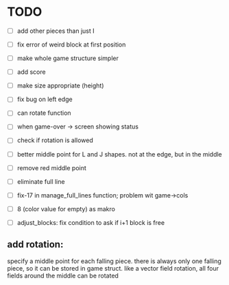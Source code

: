 # TODO

- [ ] add other pieces than just I
- [ ] fix error of weird block at first position
- [ ] make whole game structure simpler
- [ ] add score
- [ ] make size appropriate (height)
- [ ] fix bug on left edge
- [ ] can rotate function
- [ ] when game-over -> screen showing  status 
- [ ] check if rotation is allowed
- [ ] better middle point for L and J shapes. not at the edge, 
but in the middle
- [ ] remove red middle point
- [ ] eliminate full line
- [ ] fix-17 in manage_full_lines function; problem wit game->cols
- [ ] 8 (color value for empty) as makro
- [ ] adjust_blocks: fix condition to ask if i+1 block is free



## add rotation:
specify a middle point for each falling piece. 
there is always only one falling piece, so it can 
be stored in game struct. like a vector field rotation, 
all four fields around the middle can be rotated